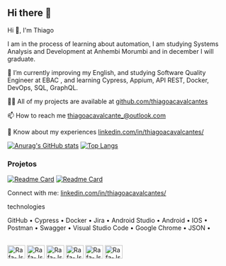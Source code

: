 ## Hi there 👋

Hi 👋, I'm Thiago

I am in the process of learning about automation, I am studying Systems Analysis and Development at Anhembi Morumbi and in december I will graduate.

🌱 I’m currently improving my English, and studying Software Quality Engineer at EBAC , and learning Cypress, Appium, API REST, Docker, DevOps, SQL, GraphQL.

👨‍💻 All of my projects are available at [github.com/thiagoacavalcantes ](https://github.com/thiagoacavalcantes)

📫 How to reach me thiagoacavalcante_@outlook.com

📄 Know about my experiences [linkedin.com/in/thiagoacavalcantes/](https://linkedin.com/in/thiagoacavalcantes/)

[![Anurag's GitHub stats](https://github-readme-stats.vercel.app/api?username=thiagoacavalcantes)](https://github.com/anuraghazra/github-readme-stats)
[![Top Langs](https://github-readme-stats.vercel.app/api/top-langs/?username=thiagoacavalcantes&layout=donut)](https://github.com/anuraghazra/github-readme-stats)

### Projetos

[![Readme Card](https://github-readme-stats.vercel.app/api/pin/?username=thiagoacavalcantes&repo=testes-e2e-ebac-shop)](https://github.com/anuraghazra/github-readme-stats)
[![Readme Card](https://github-readme-stats.vercel.app/api/pin/?username=thiagoacavalcantes&repo=exercicio-modulo-22)](https://github.com/anuraghazra/github-readme-stats)

Connect with me:
[linkedin.com/in/thiagoacavalcantes/](https://linkedin.com/in/thiagoacavalcantes/)

technologies

GitHub • Cypress • Docker • Jira • Android Studio • Android • IOS • Postman • Swagger • Visual Studio Code • Google Chrome • JSON • 


<div style="display: inline_block"><br>
  <img align="center" alt="Rafa-Js" height="30" width="40" src="https://cdn.jsdelivr.net/gh/devicons/devicon@latest/icons/cypressio/cypressio-original.svg">
  <img align="center" alt="Rafa-Js" height="30" width="40" src="https://cdn.jsdelivr.net/gh/devicons/devicon@latest/icons/vscode/vscode-original.svg">
  <img align="center" alt="Rafa-Js" height="30" width="40" src="https://cdn.jsdelivr.net/gh/devicons/devicon@latest/icons/docker/docker-plain.svg">
  <img align="center" alt="Rafa-Js" height="30" width="40" src="https://cdn.jsdelivr.net/gh/devicons/devicon@latest/icons/javascript/javascript-original.svg">
  <img align="center" alt="Rafa-Js" height="30" width="40" src="https://cdn.jsdelivr.net/gh/devicons/devicon@latest/icons/azuredevops/azuredevops-original.svg">
  <img align="center" alt="Rafa-Js" height="30" width="40" src="https://cdn.jsdelivr.net/gh/devicons/devicon@latest/icons/androidstudio/androidstudio-original-wordmark.svg">
 

</div>
          
          
          
